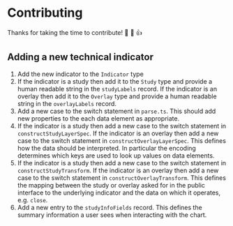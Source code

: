 # Contributing

Thanks for taking the time to contribute! :tada: :confetti_ball: :+1:

## Adding a new technical indicator

1. Add the new indicator to the `Indicator` type
1. If the indicator is a study then add it to the `Study` type and provide a human readable string in the `studyLabels` record. If the indicator is an overlay then add it to the `Overlay` type and provide a human readable string in the `overlayLabels` record.
1. Add a new case to the switch statement in `parse.ts`. This should add new properties to the each data element as appropriate.
1. If the indicator is a study then add a new case to the switch statement in `constructStudyLayerSpec`. If the indicator is an overlay then add a new case to the switch statement in `constructOverlayLayerSpec`. This defines how the data should be interpreted. In particular the encoding determines which keys are used to look up values on data elements.
1. If the indicator is a study then add a new case to the switch statement in `constructStudyTransform`. If the indicator is an overlay then add a new case to the switch statement in `constructOverlayTransform`. This defines the mapping between the study or overlay asked for in the public interface to the underlying indicator and the data on which it operates, e.g. `close`.
1. Add a new entry to the `studyInfoFields` record. This defines the summary information a user sees when interacting with the chart.
